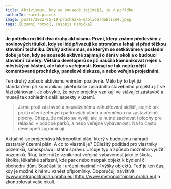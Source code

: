 ```yaml
---
title: Aktivismus, kdy se sousedé zajímají, je v pořádku
authorId: karel.ptacek
image: posts/2022-05-19-prochazka-dablice/dablice4.jpeg
tags: [Územní rozvoj, Časopis Osmička]
---
```


**Je potřeba rozlišit dva druhy aktivismu. První, který známe především z novinových titulků, kdy se lidé přivazují ke stromům a lehají si před těžkou stavební techniku. Druhý aktivismus, se kterým se setkáváme v poslední době je ten, kdy se sousedé aktivně zajímají o dění v okolí a o budoucí stavební záměry. Většina developerů se již naučila komunikovat nejen s městskými částmi, ale také s veřejností. Konají se tak nejrůznější komentované procházky, panelové diskuze, a nebo veřejná projednání.**

Ten druhý způsob aktivismu vnímám pozitivně. Mělo by to být již standardem při komunikaci jakéhokoliv zásadního stavebního projektu již ve fázi plánování. Je obvyklé, že nové projekty vznikají ve stávající zástavbě a musejí tak zohlednit další aspekty v území.

>Jsme proti zástavbě a neuváženému zahušťování sídlišť, stejně tak proti rušení zelených parkových ploch a přeměnou na zastavitelné plochy. Chápu, že město se vyvíjí, ale je nutné zachovat i plochy pro relaxaci v podobě parků, a nebo veřejné vybavenosti. Na to často developeři zapomínají.

Aktuálně se projednává Metropolitní plán, který v budoucnu nahradí zastaralý územní plán. A co to vlastně je? Důležitý podklad pro vlastníky pozemků, samosprávu i státní správu. Určuje typ a způsob možného využití pozemků. Říká, kde může vzniknout veřejná vybavenost jako je škola, školka, lékařské zařízení, kde park nebo naopak objekt k bydlení či obchodní dům. Součástí je i určení maximální výšky objektů. Teď je ten čas, kdy je možné k němu vznést připomínky. Doporučuji navštívit [www.metropolitniplan.praha.eu](http://www.metropolitniplan.praha.eu) a zkontrolovat vaše okolí.

